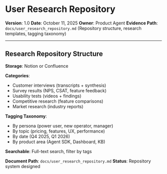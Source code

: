 # User Research Repository

**Version**: 1.0
**Date**: October 11, 2025
**Owner**: Product Agent
**Evidence Path**: `docs/user_research_repository.md` (Repository structure, research templates, tagging taxonomy)

---

## Research Repository Structure

**Storage**: Notion or Confluence

**Categories**:

- Customer interviews (transcripts + synthesis)
- Survey results (NPS, CSAT, feature feedback)
- Usability tests (videos + findings)
- Competitive research (feature comparisons)
- Market research (industry reports)

**Tagging Taxonomy**:

- By persona (power user, new operator, manager)
- By topic (pricing, features, UX, performance)
- By date (Q4 2025, Q1 2026)
- By product area (Agent SDK, Dashboard, KB)

**Searchable**: Full-text search, filter by tags

**Document Path**: `docs/user_research_repository.md`
**Status**: Repository system designed
